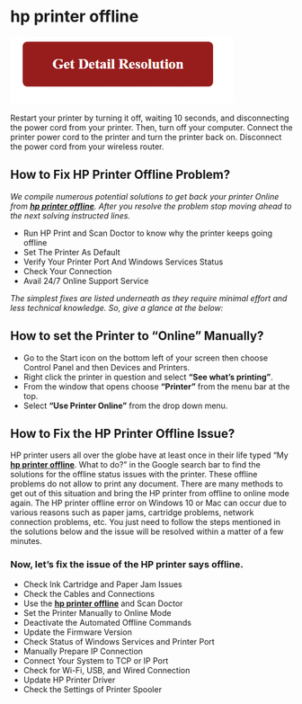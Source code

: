 
# hp printer offline

[![printer offline how to put online](gett-detail.png)](https://icncomputer.com/how-to-fix-an-offline-printer-hp/)

Restart your printer by turning it off, waiting 10 seconds, and disconnecting the power cord from your printer. Then, turn off your computer. Connect the printer power cord to the printer and turn the printer back on. Disconnect the power cord from your wireless router.

## How to Fix HP Printer Offline Problem?

_We compile numerous potential solutions to get back your printer Online from **[hp printer offline](https://github.com/pcs0lution/screen-recorder-for-pc/)**. After you resolve the problem stop moving ahead to the next solving instructed lines._

* Run HP Print and Scan Doctor to know why the printer keeps going offline
* Set The Printer As Default
* Verify Your Printer Port And Windows Services Status
* Check Your Connection
* Avail 24/7 Online Support Service

_The simplest fixes are listed underneath as they require minimal effort and less technical knowledge. So, give a glance at the below:_

## How to set the Printer to **“Online”** Manually?

* Go to the Start icon on the bottom left of your screen then choose Control Panel and then Devices and Printers.
* Right click the printer in question and select **“See what’s printing”**.
* From the window that opens choose **“Printer”** from the menu bar at the top.
* Select **“Use Printer Online”** from the drop down menu.

## How to Fix the HP Printer Offline Issue?

HP printer users all over the globe have at least once in their life typed “My **[hp printer offline](https://github.com/pcs0lution/screen-recorder-for-pc/)**. What to do?” in the Google search bar to find the solutions for the offline status issues with the printer. These offline problems do not allow to print any document. There are many methods to get out of this situation and bring the HP printer from offline to online mode again. The HP printer offline error on Windows 10 or Mac can occur due to various reasons such as paper jams, cartridge problems, network connection problems, etc. You just need to follow the steps mentioned in the solutions below and the issue will be resolved within a matter of a few minutes.

### Now, let’s fix the issue of the HP printer says offline.

* Check Ink Cartridge and Paper Jam Issues
* Check the Cables and Connections
* Use the **[hp printer offline](https://github.com/pcs0lution/screen-recorder-for-pc/)** and Scan Doctor
* Set the Printer Manually to Online Mode 
* Deactivate the Automated Offline Commands   
* Update the Firmware Version   
* Check Status of Windows Services and Printer Port
* Manually Prepare IP Connection
* Connect Your System to TCP or IP Port
* Check for Wi-Fi, USB, and Wired Connection
* Update HP Printer Driver
* Check the Settings of Printer Spooler
